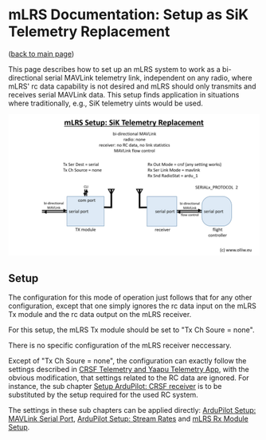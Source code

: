 # mLRS Documentation: Setup as SiK Telemetry Replacement #

([back to main page](../README.md))

This page describes how to set up an mLRS system to work as a bi-directional serial MAVLink telemetry link, independent on any radio, where mLRS' rc data capability is not desired and mLRS should only transmits and receives serial MAVLink data. This setup finds application in situations where traditionally, e.g., SiK telemetry uints would be used.

<img src="images/mLRS-docu-setup-sik-telemetry-01.jpg" width="800px">

## Setup

The configuration for this mode of operation just follows that for any other configuration, except that one simply ignores the rc data input on the mLRS Tx module and the rc data output on the mLRS receiver.

For this setup, the mLRS Tx module should be set to "Tx Ch Soure = none". 

There is no specific configuration of the mLRS receiver neccessary. 

Except of "Tx Ch Soure = none", the configuration can exactly follow the settings described in [CRSF Telemetry and Yaapu Telemetry App](CRSF.md), with the obvious modification, that settings related to the RC data are ignored. For instance, the sub chapter [Setup ArduPilot: CRSF receiver](CRSF.md/#crsf-receiver) is to be substituted by the setup required for the used RC system. 

The settings in these sub chapters can be applied directly: [ArduPilot Setup: MAVLink Serial Port](CRSF.md/#mavlink-serial-port), [ArduPilot Setup: Stream Rates](CRSF.md/#stream-rates) and [mLRS Rx Module Setup](CRSF.md/#mlrs-rx-module-setup).




